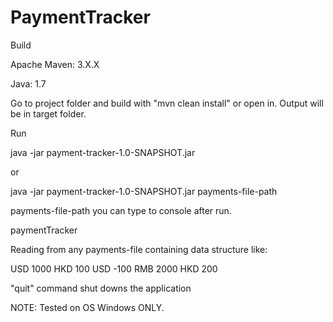 # PaymentTracker

Build

Apache Maven: 3.X.X

Java: 1.7

Go to project folder and build with "mvn clean install" or open in. Output will be in target folder.

Run

java -jar payment-tracker-1.0-SNAPSHOT.jar 

or

java -jar payment-tracker-1.0-SNAPSHOT.jar payments-file-path

payments-file-path you can type to console after run.

paymentTracker

Reading from any payments-file containing data structure like:

USD 1000
HKD 100
USD -100
RMB 2000
HKD 200



"quit" command shut downs the application

NOTE: Tested on OS Windows ONLY.

